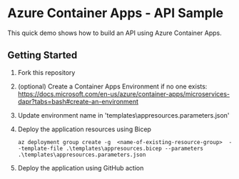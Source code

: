 # Azure Container Apps - API Sample

This quick demo shows how to build an API using Azure Container Apps.

## Getting Started

1. Fork this repository

2. (optional) Create a Container Apps Environment if no one exists: https://docs.microsoft.com/en-us/azure/container-apps/microservices-dapr?tabs=bash#create-an-environment

3. Update environment name in 'templates\appresources.parameters.json'
 
4. Deploy the application resources using Bicep

    ``az deployment group create -g  <name-of-existing-resource-group>  --template-file .\templates\appresources.bicep --parameters .\templates\appresources.parameters.json``

4. Deploy the application using GitHub action
